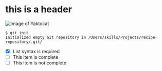 # this is a header
![Image of Yaktocat](https://octodex.github.com/images/yaktocat.png)


```
$ git init
Initialized empty Git repository in /Users/skills/Projects/recipe-repository/.git/

```
- [x] List syntax is required
- [ ] This item is complete
- [ ] This item is not complete
